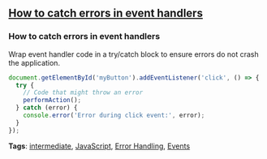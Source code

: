 ## [How to catch errors in event handlers](#how-to-catch-errors-in-event-handlers)

### How to catch errors in event handlers

Wrap event handler code in a try/catch block to ensure errors do not crash the application.

```javascript
document.getElementById('myButton').addEventListener('click', () => {
  try {
    // Code that might throw an error
    performAction();
  } catch (error) {
    console.error('Error during click event:', error);
  }
});
```

**Tags**: [intermediate](./level/intermediate), [JavaScript](./theme/javascript), [Error Handling](./theme/error_handling), [Events](./theme/events)


